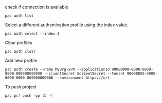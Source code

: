 check if connection is available
```
pac auth list
```

Select a different authentication profile using the index value.
```
pac auth select --index 2
```

Clear profiles
```
pac auth clear
```

Add new profile
```
pac auth create --name MyOrg-SPN --applicationId 00000000-0000-0000-0000-000000000000 --clientSecret $clientSecret --tenant 00000000-0000-0000-0000-000000000000 --environment https://url
```

To push project
```
pac pcf push -pp tb -f
```
